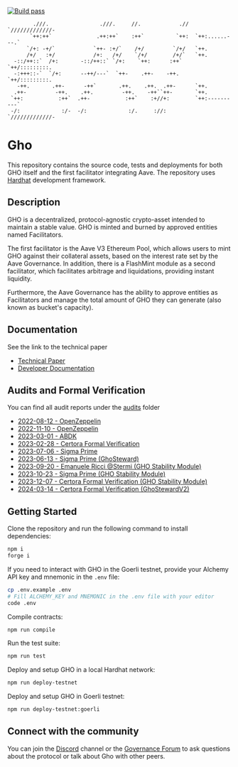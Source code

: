 [![Build pass](https://github.com/aave/gho/actions/workflows/node.js.yml/badge.svg)](https://github.com/aave/gho/actions/workflows/node.js.yml)

```
        .///.                .///.     //.            .//  `/////////////-
       `++:++`              .++:++`    :++`          `++:  `++:......---.`
      `/+: -+/`            `++- :+/`    /+/         `/+/   `++.
      /+/   :+/            /+:   /+/    `/+/        /+/`   `++.
  -::/++::`  /+:       -::/++::` `/+:    `++:      :++`    `++/:::::::::.
  -:+++::-`  `/+:      --++/---`  `++-    .++-    -++.     `++/:::::::::.
   -++.       .++-      -++`       .++.    .++.  .++-      `++.
  .++-         -++.    .++.         -++.    -++``++-       `++.
 `++:           :++`  .++-           :++`    :+//+:        `++:----------`
 -/:             :/-  -/:             :/.     ://:         `/////////////-
```

# Gho

This repository contains the source code, tests and deployments for both GHO itself and the first facilitator integrating Aave. The repository uses [Hardhat](https://hardhat.org/) development framework.

## Description

GHO is a decentralized, protocol-agnostic crypto-asset intended to maintain a stable value. GHO is minted and burned by approved entities named Facilitators.

The first facilitator is the Aave V3 Ethereum Pool, which allows users to mint GHO against their collateral assets, based on the interest rate set by the Aave Governance. In addition, there is a FlashMint module as a second facilitator, which facilitates arbitrage and liquidations, providing instant liquidity.

Furthermore, the Aave Governance has the ability to approve entities as Facilitators and manage the total amount of GHO they can generate (also known as bucket's capacity).

## Documentation

See the link to the technical paper

- [Technical Paper](./techpaper/GHO_Technical_Paper.pdf)
- [Developer Documentation](https://docs.gho.xyz/)

## Audits and Formal Verification

You can find all audit reports under the [audits](./audits/) folder

- [2022-08-12 - OpenZeppelin](./audits/2022-08-12_Openzeppelin-v1.pdf)
- [2022-11-10 - OpenZeppelin](./audits/2022-11-10_Openzeppelin-v2.pdf)
- [2023-03-01 - ABDK](./audits/2023-03-01_ABDK.pdf)
- [2023-02-28 - Certora Formal Verification](./certora/reports/Aave_Gho_Formal_Verification_Report.pdf)
- [2023-07-06 - Sigma Prime](./audits/2023-07-06_SigmaPrime.pdf)
- [2023-06-13 - Sigma Prime (GhoSteward)](./audits/2023-06-13_GhoSteward_SigmaPrime.pdf)
- [2023-09-20 - Emanuele Ricci @Stermi (GHO Stability Module)](./audits/2023-09-20_GSM_Stermi.pdf)
- [2023-10-23 - Sigma Prime (GHO Stability Module)](./audits/2023-10-23_GSM_SigmaPrime.pdf)
- [2023-12-07 - Certora Formal Verification (GHO Stability Module)](./certora/reports/Formal_Verification_Report_of_GHO_Stability_Module.pdf)
- [2024-03-14 - Certora Formal Verification (GhoStewardV2)](./audits/2024-03-14_GhoStewardV2_Certora.pdf)

## Getting Started

Clone the repository and run the following command to install dependencies:

```sh
npm i
forge i
```

If you need to interact with GHO in the Goerli testnet, provide your Alchemy API key and mnemonic in the `.env` file:

```sh
cp .env.example .env
# Fill ALCHEMY_KEY and MNEMONIC in the .env file with your editor
code .env
```

Compile contracts:

```sh
npm run compile
```

Run the test suite:

```sh
npm run test
```

Deploy and setup GHO in a local Hardhat network:

```sh
npm run deploy-testnet
```

Deploy and setup GHO in Goerli testnet:

```sh
npm run deploy-testnet:goerli
```

## Connect with the community

You can join the [Discord](http://aave.com/discord) channel or the [Governance Forum](https://governance.aave.com/) to ask questions about the protocol or talk about Gho with other peers.
